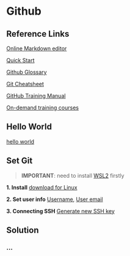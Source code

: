 # Github 

## Reference Links

[Online Markdown editor](https://stackedit.io/)

[Quick Start](https://docs.github.com/en/get-started/quickstart)

[Github Glossary](https://docs.github.com/en/get-started/quickstart/github-glossary)

[Git Cheatsheet](https://training.github.com/downloads/github-git-cheat-sheet/)

[GitHub Training Manual](https://githubtraining.github.io/training-manual/#/)

[On-demand training courses](https://skills.github.com/)


## Hello World
[hello world](https://docs.github.com/en/get-started/quickstart/hello-world)

## Set Git 

> **IMPORTANT**: need to install [WSL2](https://learn.microsoft.com/en-us/windows/wsl/install) firstly

**1. Install**
	[download for Linux](https://git-scm.com/download/linux)
	
**2. Set user info**
	[Username](https://docs.github.com/en/get-started/getting-started-with-git/setting-your-username-in-git),
	[User email](https://docs.github.com/en/account-and-profile/setting-up-and-managing-your-personal-account-on-github/managing-email-preferences/setting-your-commit-email-address)

**3. Connecting SSH**
[Generate new SSH key](https://docs.github.com/en/authentication/connecting-to-github-with-ssh/generating-a-new-ssh-key-and-adding-it-to-the-ssh-agent)

## Solution

### ...


